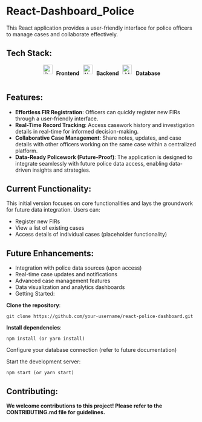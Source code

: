 # React-Dashboard_Police

This React application provides a user-friendly interface for police officers to manage cases and collaborate effectively.

## Tech Stack:

<div style="text-align: center; display: flex; justify-content: center; gap: 10px;">

  <a href="https://reactjs.org/" target="_blank">
    <img src="https://img.shields.io/static/v1?message=React&logo=react&label=&color=61DAFB&logoColor=white&labelColor=&style=for-the-badge" height="25" alt="React logo" />
  </a>

  <p style="font-weight: bold;">Frontend</p>

  <a href="https://nodejs.org/" target="_blank">
    <img src="https://img.shields.io/static/v1?message=Node.js&logo=node.js&label=&color=333333&logoColor=white&labelColor=&style=for-the-badge" height="25" alt="Node.js logo" />
  </a>

  <p style="font-weight: bold;">Backend</p>

  <a href="https://www.mongodb.com/" target="_blank">
    <img src="https://img.shields.io/static/v1?message=MongoDB&logo=mongodb&label=&color=4EA94B&logoColor=white&labelColor=&style=for-the-badge" height="25" alt="MongoDB logo" />
  </a>

  <p style="font-weight: bold;">Database</p>

</div>


## Features:

- **Effortless FIR Registration**: Officers can quickly register new FIRs through a user-friendly interface.
- **Real-Time Record Tracking**: Access casework history and investigation details in real-time for informed decision-making.
- **Collaborative Case Management**: Share notes, updates, and case details with other officers working on the same case within a centralized platform.
- **Data-Ready Policework (Future-Proof)**: The application is designed to integrate seamlessly with future police data access, enabling data-driven insights and strategies.

## Current Functionality:

This initial version focuses on core functionalities and lays the groundwork for future data integration. Users can:

- Register new FIRs
- View a list of existing cases
- Access details of individual cases (placeholder functionality)

  
## Future Enhancements:

- Integration with police data sources (upon access)
- Real-time case updates and notifications
- Advanced case management features
- Data visualization and analytics dashboards
- Getting Started:

**Clone the repository**: 
```
git clone https://github.com/your-username/react-police-dashboard.git
```

**Install dependencies**: 
```
npm install (or yarn install)
```

Configure your database connection (refer to future documentation)

Start the development server:
```
npm start (or yarn start)
```

## Contributing:

**We welcome contributions to this project! Please refer to the CONTRIBUTING.md file for guidelines.**
